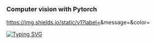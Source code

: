 ### Computer vision with Pytorch

https://img.shields.io/static/v1?label=<LABEL>&message=<pytorch>&color=<green>

[![Typing SVG](https://readme-typing-svg.herokuapp.com?color=231AF7&lines=My+CV+code)](https://git.io/typing-svg)

